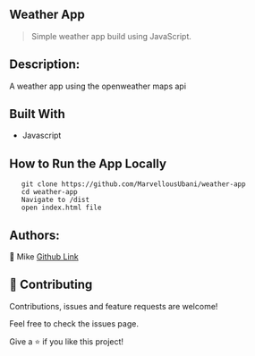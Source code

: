 ## Weather App
> Simple weather app build using JavaScript.

## Description:
A weather app using the openweather maps api

## Built With

- Javascript

## How to Run the App Locally
```
   git clone https://github.com/MarvellousUbani/weather-app
   cd weather-app
   Navigate to /dist 
   open index.html file

```


## Authors:
👤 Mike
[Github  Link](https://github.com/MarvellousUbani)

## 🤝 Contributing
Contributions, issues and feature requests are welcome!

Feel free to check the issues page.


Give a ⭐️ if you like this project!